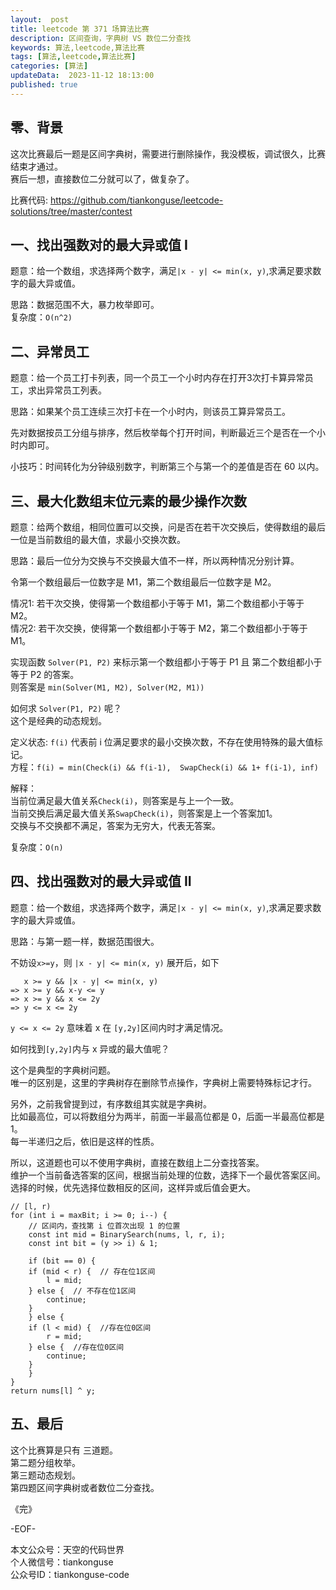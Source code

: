 ```yaml
---   
layout:  post  
title: leetcode 第 371 场算法比赛  
description: 区间查询，字典树 VS 数位二分查找     
keywords: 算法,leetcode,算法比赛  
tags: [算法,leetcode,算法比赛]  
categories: [算法]  
updateData:  2023-11-12 18:13:00  
published: true  
---  
```



## 零、背景  


这次比赛最后一题是区间字典树，需要进行删除操作，我没模板，调试很久，比赛结束才通过。  
赛后一想，直接数位二分就可以了，做复杂了。  


比赛代码: https://github.com/tiankonguse/leetcode-solutions/tree/master/contest


## 一、找出强数对的最大异或值 I  

题意：给一个数组，求选择两个数字，满足`|x - y| <= min(x, y)`,求满足要求数字的最大异或值。  


思路：数据范围不大，暴力枚举即可。  
复杂度：`O(n^2)`  


## 二、异常员工  


题意：给一个员工打卡列表，同一个员工一个小时内存在打开3次打卡算异常员工，求出异常员工列表。  


思路：如果某个员工连续三次打卡在一个小时内，则该员工算异常员工。  


先对数据按员工分组与排序，然后枚举每个打开时间，判断最近三个是否在一个小时内即可。  


小技巧：时间转化为分钟级别数字，判断第三个与第一个的差值是否在 60 以内。  


## 三、最大化数组末位元素的最少操作次数  


题意：给两个数组，相同位置可以交换，问是否在若干次交换后，使得数组的最后一位是当前数组的最大值，求最小交换次数。  


思路：最后一位分为交换与不交换最大值不一样，所以两种情况分别计算。  


令第一个数组最后一位数字是 M1，第二个数组最后一位数字是 M2。  


情况1: 若干次交换，使得第一个数组都小于等于 M1，第二个数组都小于等于 M2。  
情况2: 若干次交换，使得第一个数组都小于等于 M2，第二个数组都小于等于 M1。  


实现函数 `Solver(P1, P2)` 来标示第一个数组都小于等于 P1 且 第二个数组都小于等于 P2 的答案。  
则答案是 `min(Solver(M1, M2), Solver(M2, M1))`  



如何求  `Solver(P1, P2)` 呢？  
这个是经典的动态规划。  


定义状态: `f(i)` 代表前 i 位满足要求的最小交换次数，不存在使用特殊的最大值标记。  
方程：`f(i) = min(Check(i) && f(i-1),  SwapCheck(i) && 1+ f(i-1), inf)`  


解释：  
当前位满足最大值关系`Check(i)`，则答案是与上一个一致。  
当前交换后满足最大值关系`SwapCheck(i)`，则答案是上一个答案加1。  
交换与不交换都不满足，答案为无穷大，代表无答案。  


复杂度：`O(n)`  


## 四、找出强数对的最大异或值 II  


题意：给一个数组，求选择两个数字，满足`|x - y| <= min(x, y)`,求满足要求数字的最大异或值。  


思路：与第一题一样，数据范围很大。  


不妨设`x>=y`，则 `|x - y| <= min(x, y)` 展开后，如下  


```
   x >= y && |x - y| <= min(x, y)
=> x >= y && x-y <= y
=> x >= y && x <= 2y
=> y <= x <= 2y
```


`y <= x <= 2y` 意味着 x 在 `[y,2y]`区间内时才满足情况。  


如何找到`[y,2y]`内与 x 异或的最大值呢？  


这个是典型的字典树问题。  
唯一的区别是，这里的字典树存在删除节点操作，字典树上需要特殊标记才行。  



另外，之前我曾提到过，有序数组其实就是字典树。  
比如最高位，可以将数组分为两半，前面一半最高位都是 0，后面一半最高位都是 1。  
每一半递归之后，依旧是这样的性质。  


所以，这道题也可以不使用字典树，直接在数组上二分查找答案。  
维护一个当前备选答案的区间，根据当前处理的位数，选择下一个最优答案区间。  
选择的时候，优先选择位数相反的区间，这样异或后值会更大。  


```
// [l, r)
for (int i = maxBit; i >= 0; i--) {
    // 区间内，查找第 i 位首次出现 1 的位置
    const int mid = BinarySearch(nums, l, r, i);
    const int bit = (y >> i) & 1;

    if (bit == 0) {
    if (mid < r) {  // 存在位1区间
        l = mid;
    } else {  // 不存在位1区间
        continue;
    }
    } else {
    if (l < mid) {  //存在位0区间
        r = mid;
    } else {  //存在位0区间
        continue;
    }
    }
}
return nums[l] ^ y;
```


## 五、最后  


这个比赛算是只有 三道题。  
第二题分组枚举。  
第三题动态规划。  
第四题区间字典树或者数位二分查找。  





《完》  


-EOF-  



本文公众号：天空的代码世界  
个人微信号：tiankonguse  
公众号ID：tiankonguse-code  
  

